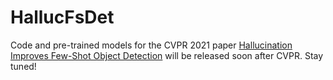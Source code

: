 # HallucFsDet 
Code and pre-trained models for the CVPR 2021 paper [Hallucination Improves Few-Shot Object Detection](https://arxiv.org/abs/2105.01294) will be released soon after CVPR. Stay tuned!


